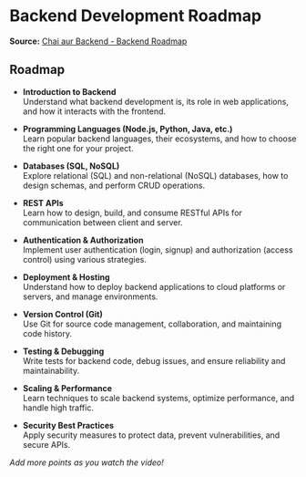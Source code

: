 # Backend Development Roadmap

**Source:** [Chai aur Backend - Backend Roadmap](https://youtu.be/EH3vGeqeIAo?si=u-drHfk8Pb-UoERP)

## Roadmap

- **Introduction to Backend**  
  Understand what backend development is, its role in web applications, and how it interacts with the frontend.

- **Programming Languages (Node.js, Python, Java, etc.)**  
  Learn popular backend languages, their ecosystems, and how to choose the right one for your project.

- **Databases (SQL, NoSQL)**  
  Explore relational (SQL) and non-relational (NoSQL) databases, how to design schemas, and perform CRUD operations.

- **REST APIs**  
  Learn how to design, build, and consume RESTful APIs for communication between client and server.

- **Authentication & Authorization**  
  Implement user authentication (login, signup) and authorization (access control) using various strategies.

- **Deployment & Hosting**  
  Understand how to deploy backend applications to cloud platforms or servers, and manage environments.

- **Version Control (Git)**  
  Use Git for source code management, collaboration, and maintaining code history.

- **Testing & Debugging**  
  Write tests for backend code, debug issues, and ensure reliability and maintainability.

- **Scaling & Performance**  
  Learn techniques to scale backend systems, optimize performance, and handle high traffic.

- **Security Best Practices**  
  Apply security measures to protect data, prevent vulnerabilities, and secure APIs.

*Add more points as you watch the video!*
